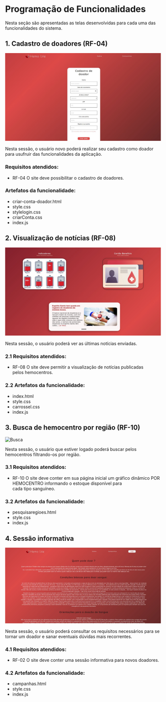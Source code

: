 # Programação de Funcionalidades
Nesta seção são apresentadas as telas desenvolvidas para cada uma das funcionalidades do sistema.

## 1. Cadastro de doadores (RF-04)

![Cadastro de doadores](https://github.com/ICEI-PUC-Minas-PMV-ADS/pmv-ads-2022-2-e1-proj-web-t2-hemolife/blob/main/docs/img/cadastro-doador.jpg)

Nesta sessão, o usuário novo poderá realizar seu cadastro como doador para usufruir das funcionalidades da aplicação.

### Requisitos atendidos:
* RF-04 	O site deve possibilitar o cadastro de doadores. 

### Artefatos da funcionalidade:

* criar-conta-doador.html
* style.css
* stylelogin.css
* criarConta.css
* index.js 

## 2. Visualização de notícias (RF-08)

![Notícias](https://github.com/ICEI-PUC-Minas-PMV-ADS/pmv-ads-2022-2-e1-proj-web-t2-hemolife/blob/main/docs/img/noticias.jpg)

Nesta sessão, o usuário poderá ver as últimas notícias enviadas.

### 2.1 Requisitos atendidos:
* RF-08  O site deve permitir a visualização de notícias publicadas pelos hemocentros.

### 2.2 Artefatos da funcionalidade:

* index.html
* style.css
* carrossel.css
* index.js 

## 3. Busca de hemocentro por região (RF-10)

![Busca](https://github.com/ICEI-PUC-Minas-PMV-ADS/pmv-ads-2022-2-e1-proj-web-t2-hemolife/blob/main/docs/img/BuscaRegi%C3%A3o.jpg)

Nesta sessão, o usuário que estiver logado poderá buscar pelos hemocentros filtrando-os por região.

### 3.1 Requisitos atendidos:
* RF-10 	O site deve conter em sua página inicial um gráfico dinâmico POR HEMOCENTRO informando o estoque disponível para cada tipo sanguíneo.


### 3.2 Artefatos da funcionalidade:

* pesquisaregioes.html
* style.css
* index.js 

## 4. Sessão informativa
![Campanhas](https://github.com/ICEI-PUC-Minas-PMV-ADS/pmv-ads-2022-2-e1-proj-web-t2-hemolife/blob/main/docs/img/campanhas.jpg)

Nesta sessão, o usuário poderá consultar os requisitos necessários para se tornar um doador e sanar eventuais dúvidas mais recorrentes.

### 4.1 Requisitos atendidos:
* RF-02 	O site deve conter uma sessão informativa para novos doadores.


### 4.2 Artefatos da funcionalidade:

* campanhas.html
* style.css
* index.js 
